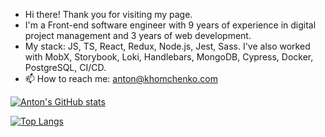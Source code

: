 - Hi there! Thank you for visiting my page.
- I'm a Front-end software engineer with 9 years of experience in digital project management and 3 years of web development.
- My stack: JS, TS, React, Redux, Node.js, Jest, Sass. I've also worked with MobX, Storybook, Loki, Handlebars, MongoDB, Cypress, Docker, PostgreSQL, CI/CD.
- 📫 How to reach me: anton@khomchenko.com


[![Anton's GitHub stats](https://github-readme-stats.vercel.app/api?username=khomch&show_icons=true&theme=transparent)](https://github.com/anuraghazra/github-readme-stats)



[![Top Langs](https://github-readme-stats.vercel.app/api/top-langs/?username=khomch&show_icons=true&theme=transparent)](https://github.com/anuraghazra/github-readme-stats)

<!---
khomch/khomch is a ✨ special ✨ repository because its `README.md` (this file) appears on your GitHub profile.
You can click the Preview link to take a look at your changes.
--->
